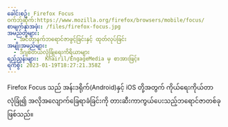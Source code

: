 ```yaml
---
ခေါင်းစဥ်: Firefox Focus
ဝက်ဘ်ဆိုက်:https://www.mozilla.org/firefox/browsers/mobile/focus/
စာမျက်နှာအဖုံး: /files/firefox-focus.jpg
အမည်တွဲများ:
  - အင်တာနက်ဘရောင်ဇာဖွင့်ခြင်းနှင့် ထုတ်လုပ်ခြင်း
အမျိုးအမည်များ:
  - ဒီဂျစ်တယ်လုံခြုံရေးကိရိယာများ
ရည်ညွှန်းများ:  Khairil/EngageMedia မှ စာအားဖြင့်။
ရက်စွဲ: 2023-01-19T18:27:21.358Z
---
```

Firefox Focus သည် အန်းဒရိုက်(Android)နှင့် iOS တို့အတွက် ကိုယ်ရေးကိုယ်တာလုံခြုံ၍ အလိုအလျောက်ခြေရာခံခြင်းကို တားဆီးကာကွယ်ပေးသည့်ဘရောင်ဇာတစ်ခုဖြစ်သည်။